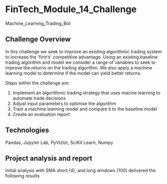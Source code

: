 # FinTech_Module_14_Challenge
Machine_Learning_Trading_Bot

## Challenge Overview
In this challenge we seek to improve an existing algorithmic trading system to increase the 'firm’s' competitive advantage. Using an existing baseline trading algorithm and model we consider a range of variables to seek to improve the returns on the trading algorithm. We also apply a machine learning model to determine if the model can yield better returns.

Steps within the challenge are:
1. Implement an algorithmic trading strategy that uses macine learning to automate trade decisions
2. Adjust input parameters to optimise the algorithm
3. Train a machine learning model and compare it to the baseline model
4. Create an evaluation report

## Technologies
Pandas, Jupyter Lab, PyVizlot, SciKit Learn, Numpy 

## Project analysis and report

Initial analysis with SMA short (4), and long windows (100) delivered the following results


